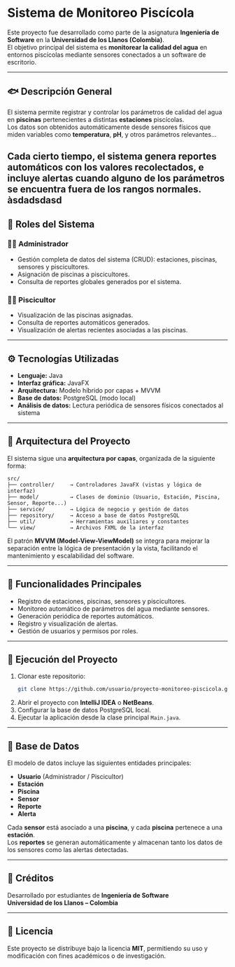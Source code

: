 # Sistema de Monitoreo Piscícola

Este proyecto fue desarrollado como parte de la asignatura **Ingeniería de Software** en la **Universidad de los Llanos (Colombia)**.  
El objetivo principal del sistema es **monitorear la calidad del agua** en entornos piscícolas mediante sensores conectados a un software de escritorio.

---

## 🐟 Descripción General

El sistema permite registrar y controlar los parámetros de calidad del agua en **piscinas** pertenecientes a distintas **estaciones** piscícolas.  
Los datos son obtenidos automáticamente desde sensores físicos que miden variables como **temperatura**, **pH**, y otros parámetros relevantes...

Cada cierto tiempo, el sistema genera **reportes automáticos** con los valores recolectados, e incluye **alertas** cuando alguno de los parámetros se encuentra fuera de los rangos normales.
àsdadsdasd
---

## 🧩 Roles del Sistema

### 👨‍💼 Administrador
- Gestión completa de datos del sistema (CRUD): estaciones, piscinas, sensores y piscicultores.
- Asignación de piscinas a piscicultores.
- Consulta de reportes globales generados por el sistema.

### 👨‍🔬 Piscicultor
- Visualización de las piscinas asignadas.
- Consulta de reportes automáticos generados.
- Visualización de alertas recientes asociadas a las piscinas.

---

## ⚙️ Tecnologías Utilizadas

- **Lenguaje:** Java  
- **Interfaz gráfica:** JavaFX  
- **Arquitectura:** Modelo híbrido por capas + MVVM  
- **Base de datos:** PostgreSQL (modo local)  
- **Análisis de datos:** Lectura periódica de sensores físicos conectados al sistema

---

## 🧠 Arquitectura del Proyecto

El sistema sigue una **arquitectura por capas**, organizada de la siguiente forma:

```
src/
├── controller/     → Controladores JavaFX (vistas y lógica de interfaz)
├── model/          → Clases de dominio (Usuario, Estación, Piscina, Sensor, Reporte...)
├── service/        → Lógica de negocio y gestión de datos
├── repository/     → Acceso a base de datos PostgreSQL
├── util/           → Herramientas auxiliares y constantes
└── view/           → Archivos FXML de la interfaz
```

El patrón **MVVM (Model-View-ViewModel)** se integra para mejorar la separación entre la lógica de presentación y la vista, facilitando el mantenimiento y escalabilidad del software.

---

## 🧾 Funcionalidades Principales

- Registro de estaciones, piscinas, sensores y piscicultores.
- Monitoreo automático de parámetros del agua mediante sensores.
- Generación periódica de reportes automáticos.
- Registro y visualización de alertas.
- Gestión de usuarios y permisos por roles.

---

## 🧪 Ejecución del Proyecto

1. Clonar este repositorio:
   ```bash
   git clone https://github.com/usuario/proyecto-monitoreo-piscicola.git
   ```
2. Abrir el proyecto con **IntelliJ IDEA** o **NetBeans**.
3. Configurar la base de datos PostgreSQL local.
4. Ejecutar la aplicación desde la clase principal `Main.java`.

---

## 🧱 Base de Datos

El modelo de datos incluye las siguientes entidades principales:
- **Usuario** (Administrador / Piscicultor)
- **Estación**
- **Piscina**
- **Sensor**
- **Reporte**
- **Alerta**

Cada **sensor** está asociado a una **piscina**, y cada **piscina** pertenece a una **estación**.  
Los **reportes** se generan automáticamente y almacenan tanto los datos de los sensores como las alertas detectadas.

---

## 🏫 Créditos

Desarrollado por estudiantes de **Ingeniería de Software**  
**Universidad de los Llanos – Colombia**

---

## 📜 Licencia

Este proyecto se distribuye bajo la licencia **MIT**, permitiendo su uso y modificación con fines académicos o de investigación.
